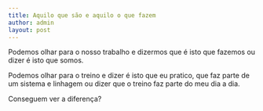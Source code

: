 ```yaml
---
title: Aquilo que são e aquilo o que fazem
author: admin
layout: post
---
```

Podemos olhar para o nosso trabalho e dizermos que é isto que fazemos ou dizer é isto que somos.

Podemos olhar para o treino e dizer é isto que eu pratico, que faz parte de um sistema e linhagem ou dizer que o treino faz parte do meu dia a dia.

Conseguem ver a diferença?